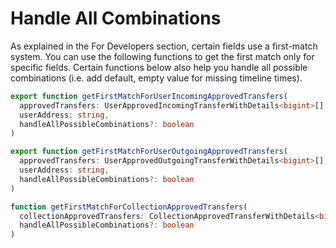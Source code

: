 # Handle All Combinations

As explained in the For Developers section, certain fields use a first-match system. You can use the following functions to get the first match only for specific fields. Certain functions below also help you handle all possible combinations (i.e. add default, empty value for missing timeline times).

```typescript
export function getFirstMatchForUserIncomingApprovedTransfers(
  approvedTransfers: UserApprovedIncomingTransferWithDetails<bigint>[],
  userAddress: string,
  handleAllPossibleCombinations?: boolean
)
```

```typescript
export function getFirstMatchForUserOutgoingApprovedTransfers(
  approvedTransfers: UserApprovedOutgoingTransferWithDetails<bigint>[],
  userAddress: string,
  handleAllPossibleCombinations?: boolean
)
```

```typescript
function getFirstMatchForCollectionApprovedTransfers(
  collectionApprovedTransfers: CollectionApprovedTransferWithDetails<bigint>[],
  handleAllPossibleCombinations?: boolean
)
```

